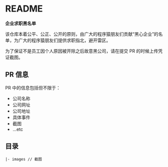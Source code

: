 # README

**企业求职黑名单**

该仓库本着公平、公正、公开的原则，由广大的程序猿朋友们贡献“黑心企业”的名单，为广大的程序猿朋友们提供求职指北，避开雷区。

为了保证不是员工因个人原因被开除之后故意黑公司，请在提交 PR 的时候上传凭证截图。

## PR 信息

PR 中的信息包括但不限于：

* 公司名称
* 公司网址
* 公司地址
* 具体事件
* 截图
* ...etc

## 目录

```
|- images // 截图
```